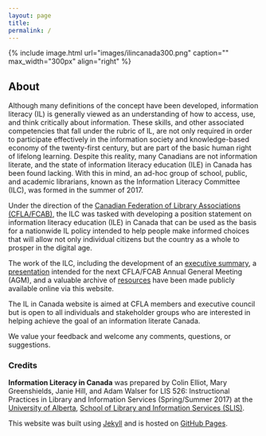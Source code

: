 ```yaml
---
layout: page
title: 
permalink: /
---
```


{% include image.html url="images/ilincanada300.png" caption="" max_width="300px" align="right" %}

## About

Although many definitions of the concept have been developed, information literacy (IL) is generally viewed as an understanding of how to access, use, and think critically about information. These skills, and other associated competencies that fall under the rubric of IL, are not only required in order to participate effectively in the information society and knowledge-based economy of the twenty-first century, but are part of the basic human right of lifelong learning. Despite this reality, many Canadians are not information literate, and the state of information literacy education (ILE) in Canada has been found lacking. With this in mind, an ad-hoc group of school, public, and academic librarians, known as the Information Literacy Committee (ILC), was formed in the summer of 2017. 

Under the direction of the [Canadian Federation of Library Associations (CFLA/FCAB)](http://cfla-fcab.ca/en/home-page/), the ILC was tasked with developing a position statement on information literacy education (ILE) in Canada that can be used as the basis for a nationwide IL policy intended to help people make informed choices that will allow not only individual citizens but the country as a whole to prosper in the digital age.

The work of the ILC, including the development of an [executive summary](https://lis526scenariod2017.github.io/IL-in-Canada/executivesummary/), a [presentation](https://lis526scenariod2017.github.io/IL-in-Canada/presentation/) intended for the next CFLA/FCAB Annual General Meeting (AGM), and a valuable archive of [resources](https://lis526scenariod2017.github.io/IL-in-Canada/resources/) have been made publicly available online via this website.

The IL in Canada website is aimed at CFLA members and executive council but is open to all individuals and stakeholder groups who are interested in helping achieve the goal of an information literate Canada.

We value your feedback and welcome any comments, questions, or suggestions.

### Credits

**Information Literacy in Canada** was prepared by Colin Elliot, Mary Greenshields, Janie Hill, and Adam Walser for LIS 526: Instructional Practices in Library and Information Services (Spring/Summer 2017) at the [University of Alberta](https://www.ualberta.ca/), [School of Library and Information Services (SLIS)](https://www.ualberta.ca/school-of-library-and-information-studies).

This website was built using [Jekyll](https://jekyllrb.com/) and is hosted on [GitHub Pages](https://pages.github.com/).

